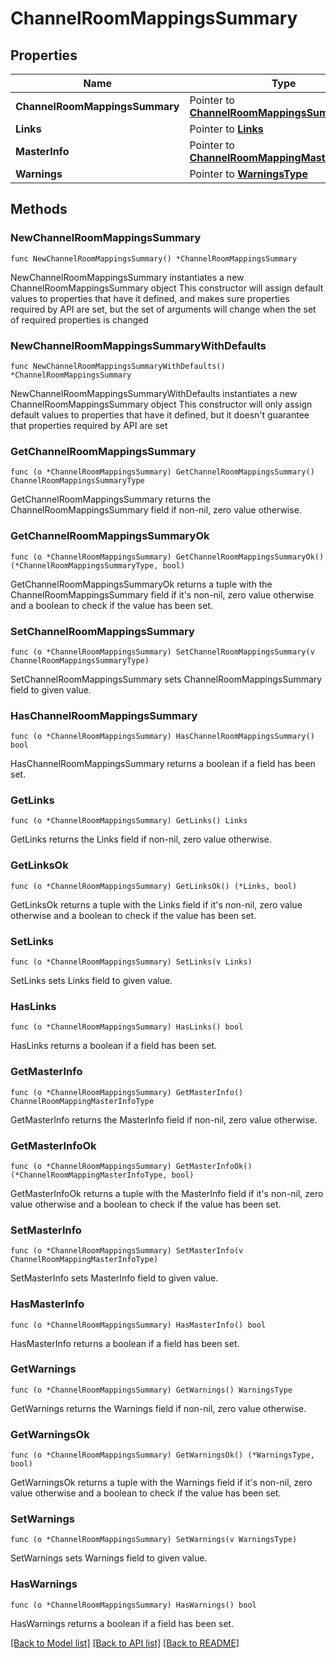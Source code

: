 # ChannelRoomMappingsSummary

## Properties

Name | Type | Description | Notes
------------ | ------------- | ------------- | -------------
**ChannelRoomMappingsSummary** | Pointer to [**ChannelRoomMappingsSummaryType**](ChannelRoomMappingsSummaryType.md) |  | [optional] 
**Links** | Pointer to [**Links**](Links.md) |  | [optional] 
**MasterInfo** | Pointer to [**ChannelRoomMappingMasterInfoType**](ChannelRoomMappingMasterInfoType.md) |  | [optional] 
**Warnings** | Pointer to [**WarningsType**](WarningsType.md) |  | [optional] 

## Methods

### NewChannelRoomMappingsSummary

`func NewChannelRoomMappingsSummary() *ChannelRoomMappingsSummary`

NewChannelRoomMappingsSummary instantiates a new ChannelRoomMappingsSummary object
This constructor will assign default values to properties that have it defined,
and makes sure properties required by API are set, but the set of arguments
will change when the set of required properties is changed

### NewChannelRoomMappingsSummaryWithDefaults

`func NewChannelRoomMappingsSummaryWithDefaults() *ChannelRoomMappingsSummary`

NewChannelRoomMappingsSummaryWithDefaults instantiates a new ChannelRoomMappingsSummary object
This constructor will only assign default values to properties that have it defined,
but it doesn't guarantee that properties required by API are set

### GetChannelRoomMappingsSummary

`func (o *ChannelRoomMappingsSummary) GetChannelRoomMappingsSummary() ChannelRoomMappingsSummaryType`

GetChannelRoomMappingsSummary returns the ChannelRoomMappingsSummary field if non-nil, zero value otherwise.

### GetChannelRoomMappingsSummaryOk

`func (o *ChannelRoomMappingsSummary) GetChannelRoomMappingsSummaryOk() (*ChannelRoomMappingsSummaryType, bool)`

GetChannelRoomMappingsSummaryOk returns a tuple with the ChannelRoomMappingsSummary field if it's non-nil, zero value otherwise
and a boolean to check if the value has been set.

### SetChannelRoomMappingsSummary

`func (o *ChannelRoomMappingsSummary) SetChannelRoomMappingsSummary(v ChannelRoomMappingsSummaryType)`

SetChannelRoomMappingsSummary sets ChannelRoomMappingsSummary field to given value.

### HasChannelRoomMappingsSummary

`func (o *ChannelRoomMappingsSummary) HasChannelRoomMappingsSummary() bool`

HasChannelRoomMappingsSummary returns a boolean if a field has been set.

### GetLinks

`func (o *ChannelRoomMappingsSummary) GetLinks() Links`

GetLinks returns the Links field if non-nil, zero value otherwise.

### GetLinksOk

`func (o *ChannelRoomMappingsSummary) GetLinksOk() (*Links, bool)`

GetLinksOk returns a tuple with the Links field if it's non-nil, zero value otherwise
and a boolean to check if the value has been set.

### SetLinks

`func (o *ChannelRoomMappingsSummary) SetLinks(v Links)`

SetLinks sets Links field to given value.

### HasLinks

`func (o *ChannelRoomMappingsSummary) HasLinks() bool`

HasLinks returns a boolean if a field has been set.

### GetMasterInfo

`func (o *ChannelRoomMappingsSummary) GetMasterInfo() ChannelRoomMappingMasterInfoType`

GetMasterInfo returns the MasterInfo field if non-nil, zero value otherwise.

### GetMasterInfoOk

`func (o *ChannelRoomMappingsSummary) GetMasterInfoOk() (*ChannelRoomMappingMasterInfoType, bool)`

GetMasterInfoOk returns a tuple with the MasterInfo field if it's non-nil, zero value otherwise
and a boolean to check if the value has been set.

### SetMasterInfo

`func (o *ChannelRoomMappingsSummary) SetMasterInfo(v ChannelRoomMappingMasterInfoType)`

SetMasterInfo sets MasterInfo field to given value.

### HasMasterInfo

`func (o *ChannelRoomMappingsSummary) HasMasterInfo() bool`

HasMasterInfo returns a boolean if a field has been set.

### GetWarnings

`func (o *ChannelRoomMappingsSummary) GetWarnings() WarningsType`

GetWarnings returns the Warnings field if non-nil, zero value otherwise.

### GetWarningsOk

`func (o *ChannelRoomMappingsSummary) GetWarningsOk() (*WarningsType, bool)`

GetWarningsOk returns a tuple with the Warnings field if it's non-nil, zero value otherwise
and a boolean to check if the value has been set.

### SetWarnings

`func (o *ChannelRoomMappingsSummary) SetWarnings(v WarningsType)`

SetWarnings sets Warnings field to given value.

### HasWarnings

`func (o *ChannelRoomMappingsSummary) HasWarnings() bool`

HasWarnings returns a boolean if a field has been set.


[[Back to Model list]](../README.md#documentation-for-models) [[Back to API list]](../README.md#documentation-for-api-endpoints) [[Back to README]](../README.md)


